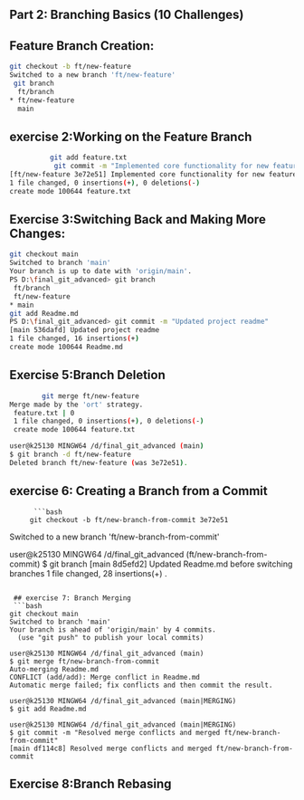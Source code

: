 

## Part 2: Branching Basics (10 Challenges)

## Feature Branch Creation:
```bash
git checkout -b ft/new-feature
Switched to a new branch 'ft/new-feature'
 git branch
  ft/branch
* ft/new-feature
  main
  ```

 
  
   ## exercise 2:Working on the Feature Branch
   ```bash
             git add feature.txt
              git commit -m "Implemented core functionality for new feature"
[ft/new-feature 3e72e51] Implemented core functionality for new feature
 1 file changed, 0 insertions(+), 0 deletions(-)
 create mode 100644 feature.txt
```
 ## Exercise 3:Switching Back and Making More Changes:
 ```bash
git checkout main
Switched to branch 'main'
Your branch is up to date with 'origin/main'.
PS D:\final_git_advanced> git branch
  ft/branch
  ft/new-feature
* main
git add Readme.md
PS D:\final_git_advanced> git commit -m "Updated project readme"
[main 536dafd] Updated project readme
 1 file changed, 16 insertions(+)
 create mode 100644 Readme.md
```
## Exercise 5:Branch Deletion
```bash
        git merge ft/new-feature
Merge made by the 'ort' strategy.
 feature.txt | 0
 1 file changed, 0 insertions(+), 0 deletions(-)
 create mode 100644 feature.txt

user@k25130 MINGW64 /d/final_git_advanced (main)
$ git branch -d ft/new-feature
Deleted branch ft/new-feature (was 3e72e51).
```

## exercise 6: Creating a Branch from a Commit
          ```bash
         git checkout -b ft/new-branch-from-commit 3e72e51
Switched to a new branch 'ft/new-branch-from-commit'

user@k25130 MINGW64 /d/final_git_advanced (ft/new-branch-from-commit)
$ git branch
[main 8d5efd2] Updated Readme.md before switching branches
 1 file changed, 28 insertions(+)
 .
```

 ## exercise 7: Branch Merging
 ```bash
git checkout main                                                                             
Switched to branch 'main'
Your branch is ahead of 'origin/main' by 4 commits.
  (use "git push" to publish your local commits)   

user@k25130 MINGW64 /d/final_git_advanced (main)
$ git merge ft/new-branch-from-commit
Auto-merging Readme.md
CONFLICT (add/add): Merge conflict in Readme.md
Automatic merge failed; fix conflicts and then commit the result.

user@k25130 MINGW64 /d/final_git_advanced (main|MERGING)
$ git add Readme.md

user@k25130 MINGW64 /d/final_git_advanced (main|MERGING)
$ git commit -m "Resolved merge conflicts and merged ft/new-branch-from-commit"
[main df114c8] Resolved merge conflicts and merged ft/new-branch-from-commit
```
## Exercise 8:Branch Rebasing
```bash
